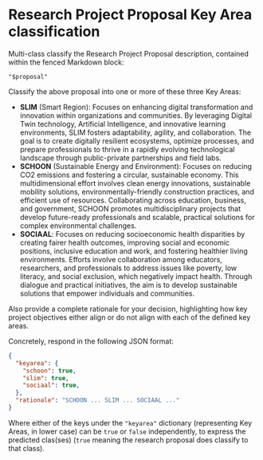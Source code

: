 # Research Project Proposal Key Area classification

Multi-class classify the Research Project Proposal description, contained within the fenced Markdown block:

```text
"$proposal"
```

Classify the above proposal into one or more of these three Key Areas:

- **SLIM** (Smart Region): Focuses on enhancing digital transformation and innovation within organizations and communities.
  By leveraging Digital Twin technology, Artificial Intelligence, and innovative learning environments, SLIM fosters adaptability, agility, and collaboration.
  The goal is to create digitally resilient ecosystems, optimize processes, and prepare professionals to thrive in a rapidly evolving technological landscape through public-private partnerships and field labs.
- **SCHOON** (Sustainable Energy and Environment): Focuses on reducing CO2 emissions and fostering a circular, sustainable economy.
  This multidimensional effort involves clean energy innovations, sustainable mobility solutions, environmentally-friendly construction practices, and efficient use of resources.
  Collaborating across education, business, and government, SCHOON promotes multidisciplinary projects that develop future-ready professionals and scalable, practical solutions for complex environmental challenges.
- **SOCIAAL**: Focuses on reducing socioeconomic health disparities by creating fairer health outcomes, improving social and economic positions, inclusive education and work, and fostering healthier living environments.
  Efforts involve collaboration among educators, researchers, and professionals to address issues like poverty, low literacy, and social exclusion, which negatively impact health.
  Through dialogue and practical initiatives, the aim is to develop sustainable solutions that empower individuals and communities.

Also provide a complete rationale for your decision, highlighting how key project objectives either align or do not align with each of the defined key areas.

Concretely, respond in the following JSON format:

```json
{
  "keyarea": {
    "schoon": true,
    "slim": true,
    "sociaal": true,
  },
  "rationale": "SCHOON ... SLIM ... SOCIAAL ..."
}
```

Where either of the keys under the `"keyarea"` dictionary (representing Key Areas, in lower case) can be `true` or `false` independently, to express the predicted clas(ses) (`true` meaning the research proposal does classify to that class).
